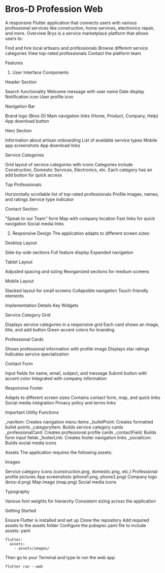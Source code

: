 # Bros-D Profession Web

A responsive Flutter application that connects users with various professional services like construction, home services, electronics repair, and more.
Overview
Brys is a service marketplace platform that allows users to:

Find and hire local artisans and professionals
Browse different service categories
View top-rated professionals
Contact the platform team

Features

1. User Interface Components

Header Section

Search functionality
Welcome message with user name
Date display
Notification icon
User profile icon

Navigation Bar

Brand logo (Bros-D)
Main navigation links (Home, Product, Company, Help)
App download button

Hero Section

Information about artisan onboarding
List of available service types
Mobile app screenshots
App download links

Service Categories

Grid layout of service categories with icons
Categories include Construction, Domestic Services, Electronics, etc.
Each category has an add button for quick access

Top Professionals

Horizontally scrollable list of top-rated professionals
Profile images, names, and ratings
Service type indicator

Contact Section

"Speak to our Team" form
Map with company location
Fast links for quick navigation
Social media links

2. Responsive Design
   The application adapts to different screen sizes:

Desktop Layout

Side-by-side sections
Full feature display
Expanded navigation

Tablet Layout

Adjusted spacing and sizing
Reorganized sections for medium screens

Mobile Layout

Stacked layout for small screens
Collapsible navigation
Touch-friendly elements

Implementation Details
Key Widgets

Service Category Grid

Displays service categories in a responsive grid
Each card shows an image, title, and add button
Green accent colors for branding

Professional Cards

Shows professional information with profile image
Displays star ratings
Indicates service specialization

Contact Form

Input fields for name, email, subject, and message
Submit button with accent color
Integrated with company information

Responsive Footer

Adapts to different screen sizes
Contains contact form, map, and quick links
Social media integration
Privacy policy and terms links

Important Utility Functions

\_navItem: Creates navigation menu items
\_bulletPoint: Creates formatted bullet points
\_categoryItem: Builds service category cards
\_professionalCard: Creates professional profile cards
\_contactField: Builds form input fields
\_footerLink: Creates footer navigation links
\_socialIcon: Builds social media icons

Assets
The application requires the following assets:

Images

Service category icons (construction.png, domestic.png, etc.)
Professional profile pictures
App screenshots (phone1.png, phone2.png)
Company logo (bros-d.png)
Map image (map.png)
Social media icons

Typography

Various font weights for hierarchy
Consistent sizing across the application

Getting Started

Ensure Flutter is installed and set up
Clone the repository
Add required assets to the assets folder
Configure the pubspec.yaml file to include assets:
yaml

```
flutter:
  assets:
    - assets/images/
```

Then go to your Terminal and type to run the web app

```
flutter run --web
```
